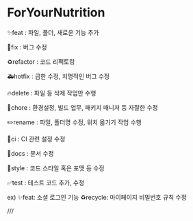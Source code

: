 # ForYourNutrition

✨feat : 파일, 폴더, 새로운 기능 추가

🐛fix : 버그 수정

♻️refactor : 코드 리팩토링

🚑hotfix : 급한 수정, 치명적인 버그 수정

🔥delete : 파일 등 삭제 작업만 수행

🔧chore : 환경설정, 빌드 업무, 패키지 매니저 등 자잘한 수정

✏️rename : 파일, 폴더명 수정, 위치 옮기기 작업 수행

💚ci : CI 관련 설정 수정

📝docs : 문서 수정

🎨style : 코드 스타일 혹은 포맷 등 수정

✅test : 테스트 코드 추가, 수정

ex) ✨feat: 소셜 로그인 기능
    ♻️recycle: 마이페이지 비밀번호 규칙 수정

///

